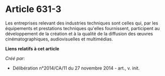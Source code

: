 # Article 631-3

Les entreprises relevant des industries techniques sont celles qui, par les équipements et prestations techniques qu'elles
fournissent, participent au développement de la création et à la qualité de la diffusion des œuvres cinématographiques,
audiovisuelles et multimédias.

**Liens relatifs à cet article**

_Créé par_:

  - Délibération n°2014/CA/11 du 27 novembre 2014 - art., v. init.
